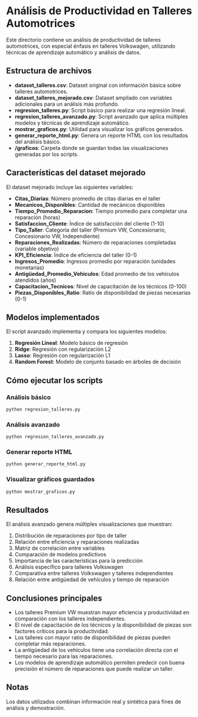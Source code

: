 # Análisis de Productividad en Talleres Automotrices

Este directorio contiene un análisis de productividad de talleres automotrices, con especial énfasis en talleres Volkswagen, utilizando técnicas de aprendizaje automático y análisis de datos.

## Estructura de archivos

- **dataset_talleres.csv**: Dataset original con información básica sobre talleres automotrices.
- **dataset_talleres_mejorado.csv**: Dataset ampliado con variables adicionales para un análisis más profundo.
- **regresion_talleres.py**: Script básico para realizar una regresión lineal.
- **regresion_talleres_avanzado.py**: Script avanzado que aplica múltiples modelos y técnicas de aprendizaje automático.
- **mostrar_graficos.py**: Utilidad para visualizar los gráficos generados.
- **generar_reporte_html.py**: Genera un reporte HTML con los resultados del análisis básico.
- **/graficos**: Carpeta donde se guardan todas las visualizaciones generadas por los scripts.

## Características del dataset mejorado

El dataset mejorado incluye las siguientes variables:

- **Citas_Diarias**: Número promedio de citas diarias en el taller
- **Mecanicos_Disponibles**: Cantidad de mecánicos disponibles
- **Tiempo_Promedio_Reparacion**: Tiempo promedio para completar una reparación (horas)
- **Satisfaccion_Cliente**: Índice de satisfacción del cliente (1-10)
- **Tipo_Taller**: Categoría del taller (Premium VW, Concesionario, Concesionario VW, Independiente)
- **Reparaciones_Realizadas**: Número de reparaciones completadas (variable objetivo)
- **KPI_Eficiencia**: Índice de eficiencia del taller (0-1)
- **Ingresos_Promedio**: Ingresos promedio por reparación (unidades monetarias)
- **Antigüedad_Promedio_Vehiculos**: Edad promedio de los vehículos atendidos (años)
- **Capacitacion_Tecnicos**: Nivel de capacitación de los técnicos (0-100)
- **Piezas_Disponibles_Ratio**: Ratio de disponibilidad de piezas necesarias (0-1)

## Modelos implementados

El script avanzado implementa y compara los siguientes modelos:

1. **Regresión Lineal**: Modelo básico de regresión
2. **Ridge**: Regresión con regularización L2
3. **Lasso**: Regresión con regularización L1
4. **Random Forest**: Modelo de conjunto basado en árboles de decisión

## Cómo ejecutar los scripts

### Análisis básico
```bash
python regresion_talleres.py
```

### Análisis avanzado
```bash
python regresion_talleres_avanzado.py
```

### Generar reporte HTML
```bash
python generar_reporte_html.py
```

### Visualizar gráficos guardados
```bash
python mostrar_graficos.py
```

## Resultados

El análisis avanzado genera múltiples visualizaciones que muestran:

1. Distribución de reparaciones por tipo de taller
2. Relación entre eficiencia y reparaciones realizadas
3. Matriz de correlación entre variables
4. Comparación de modelos predictivos
5. Importancia de las características para la predicción
6. Análisis específico para talleres Volkswagen
7. Comparativa entre talleres Volkswagen y talleres independientes
8. Relación entre antigüedad de vehículos y tiempo de reparación

## Conclusiones principales

- Los talleres Premium VW muestran mayor eficiencia y productividad en comparación con los talleres independientes.
- El nivel de capacitación de los técnicos y la disponibilidad de piezas son factores críticos para la productividad.
- Los talleres con mayor ratio de disponibilidad de piezas pueden completar más reparaciones.
- La antigüedad de los vehículos tiene una correlación directa con el tiempo necesario para las reparaciones.
- Los modelos de aprendizaje automático permiten predecir con buena precisión el número de reparaciones que puede realizar un taller.

## Notas

Los datos utilizados combinan información real y sintética para fines de análisis y demostración. 